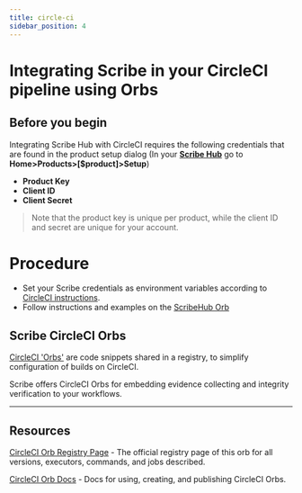 ```yaml
---
title: circle-ci
sidebar_position: 4
---
```


# Integrating Scribe in your CircleCI pipeline using Orbs

<!---
[![CircleCI Build Status](https://circleci.com/gh/scribe-security/orbs.svg?style=shield "CircleCI Build Status")](https://circleci.com/gh/scribe-security/orbs) [![CircleCI Orb Version](https://badges.circleci.com/orbs/scribe-security/orbs.svg)](https://circleci.com/orbs/registry/orb/scribe-security/orbs) [![GitHub License](https://img.shields.io/badge/license-MIT-lightgrey.svg)](https://raw.githubusercontent.com/scribe-security/orbs/master/LICENSE) [![CircleCI Community](https://img.shields.io/badge/community-CircleCI%20Discuss-343434.svg)](https://discuss.circleci.com/c/ecosystem/orbs)

--->
## Before you begin
Integrating Scribe Hub with CircleCI requires the following credentials that are found in the product setup dialog (In your **[Scribe Hub](https://prod.hub.scribesecurity.com/ "Scribe Hub Link")** go to **Home>Products>[$product]>Setup**)

* **Product Key**
* **Client ID**
* **Client Secret**

>Note that the product key is unique per product, while the client ID and secret are unique for your account.

# Procedure
* Set your Scribe credentials as environment variables according to [CircleCI instructions](https://circleci.com/docs/env-vars#setting-an-environment-variable-in-a-project).
* Follow instructions and examples on the [ScribeHub Orb](https://circleci.com/developer/orbs/orb/scribe-security/orbs "Instructions for using ScribeHub Orb")



## Scribe CircleCI Orbs

[CircleCI 'Orbs'](https://circleci.com/developer/orbs "Circle CI Orbs") are code snippets shared in a registry, to simplify configuration of builds on CircleCI.

Scribe offers CircleCI Orbs for embedding evidence collecting and integrity verification to your workflows. 



---

## Resources

[CircleCI Orb Registry Page](https://circleci.com/orbs/registry/orb/scribe-security/orbs) - The official registry page of this orb for all versions, executors, commands, and jobs described.

[CircleCI Orb Docs](https://circleci.com/docs/2.0/orb-intro/#section=configuration) - Docs for using, creating, and publishing CircleCI Orbs.